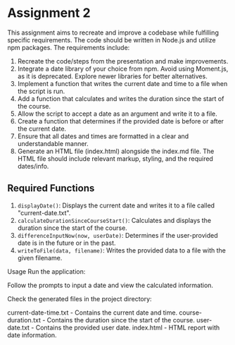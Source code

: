 # Assignment 2

This assignment aims to recreate and improve a codebase while fulfilling specific requirements. The code should be written in Node.js and utilize npm packages. The requirements include:

1. Recreate the code/steps from the presentation and make improvements.
2. Integrate a date library of your choice from npm. Avoid using Moment.js, as it is deprecated. Explore newer libraries for better alternatives.
3. Implement a function that writes the current date and time to a file when the script is run.
4. Add a function that calculates and writes the duration since the start of the course.
5. Allow the script to accept a date as an argument and write it to a file.
6. Create a function that determines if the provided date is before or after the current date.
7. Ensure that all dates and times are formatted in a clear and understandable manner.
8. Generate an HTML file (index.html) alongside the index.md file. The HTML file should include relevant markup, styling, and the required dates/info.

## Required Functions

1. `displayDate()`: Displays the current date and writes it to a file called "current-date.txt".
2. `calculateDurationSinceCourseStart()`: Calculates and displays the duration since the start of the course.
3. `differenceInputNow(now, userDate)`: Determines if the user-provided date is in the future or in the past.
4. `writeToFile(data, filename)`: Writes the provided data to a file with the given filename.

Usage
Run the application:

Follow the prompts to input a date and view the calculated information.

Check the generated files in the project directory:

current-date-time.txt - Contains the current date and time.
course-duration.txt - Contains the duration since the start of the course.
user-date.txt - Contains the provided user date.
index.html - HTML report with date information.